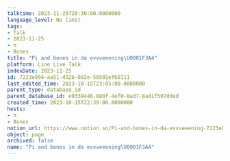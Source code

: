 ```yaml
---
talktime: 2023-11-25T20:30:00.0000000
language_level: No limit
tags:
- Talk
- 2023-11-25
- π
- Bones
title: "Pi and bones in da evvveeening\U0001F3A4"
platform: Line Live Talk
indexDate: 2023-11-25
id: 7223e894-aa51-432b-892e-58501ef68111
last_edited_time: 2023-10-15T23:05:00.0000000
parent_type: database_id
parent_database_id: e9339446-880f-4ef0-8ad7-8ad1f507dded
created_time: 2023-10-15T22:39:00.0000000
hosts:
- π
- Bones
notion_url: https://www.notion.so/Pi-and-bones-in-da-evvveeening-7223e894aa51432b892e58501ef68111
object: page
archived: false
name: "Pi and bones in da evvveeening\U0001F3A4"
---
```



   
   
   
   

   
























